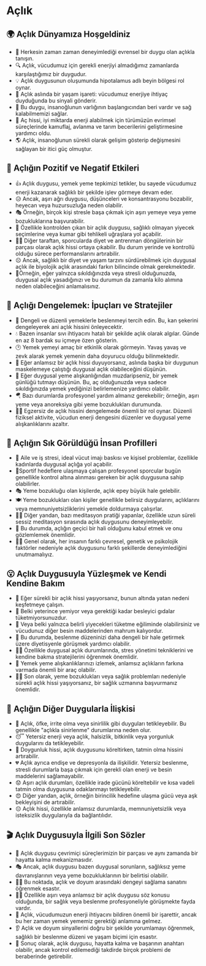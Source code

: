 # Açlık

## 🌍 Açlık Dünyamıza Hoşgeldiniz

* 👋 Herkesin zaman zaman deneyimlediği evrensel bir duygu olan açlıkla tanışın.
* 🔍 Açlık, vücudumuz için gerekli enerjiyi almadığımız zamanlarda karşılaştığımız bir duygudur.
* 💡 Açlık duygusunun oluşumunda hipotalamus adlı beyin bölgesi rol oynar.
* 🎯 Açlık aslında bir yaşam işareti: vücudumuz enerjiye ihtiyaç duyduğunda bu sinyali gönderir.
* 🧭 Bu duygu, insanoğlunun varlığının başlangıcından beri vardır ve sağ kalabilmemizi sağlar.
* 🦾 Aç hissi, iyi miktarda enerji alabilmek için türümüzün evrimsel süreçlerinde kamuflaj, avlanma ve tarım becerilerini geliştirmesine yardımcı oldu.
* 🌎 Açlık, insanoğlunun sürekli olarak gelişim gösterip değişmesini sağlayan bir itici güç olmuştur.

## 💫 Açlığın Pozitif ve Negatif Etkileri

* 👍 Açlık duygusu, yemek yeme tepkimizi tetikler, bu sayede vücudumuz enerji kazanarak sağlıklı bir şekilde işlev görmeye devam eder.
* 😥 Ancak, aşırı ağrı duygusu, düşünceleri ve konsantrasyonu bozabilir, heyecan veya huzursuzluğa neden olabilir.
* 🎭 Örneğin, birçok kişi stresle başa çıkmak için aşırı yemeye veya yeme bozukluklarına başvurabilir.
* 🎲 Özellikle kontrolden çıkan bir açlık duygusu, sağlıklı olmayan yiyecek seçimlerine veya kumar gibi tehlikeli uğraşlara yol açabilir.
* 🏋️‍♀️ Diğer taraftan, sporcularda diyet ve antrenman döngülerinin bir parçası olarak açlık hissi ortaya çıkabilir. Bu durum yerinde ve kontrollü olduğu sürece performanslarını artırabilir.
* ☹️ Ancak, sağlıklı bir diyet ve yaşam tarzını sürdürebilmek için duygusal açlık ile biyolojik açlık arasındaki farkın bilincinde olmak gerekmektedir.
* 🍳Örneğin, eğer yalnızca sıkıldığınızda veya stresli olduğunuzda, duygusal açlık yasadığınızı ve bu durumun da zamanla kilo alımına neden olabileceğini anlamalısınız.

## 🚀 Açlığı Dengelemek: İpuçları ve Stratejiler

* 🥗 Dengeli ve düzenli yemeklerle beslenmeyi tercih edin. Bu, kan şekerini dengeleyerek ani açlık hissini önleyecektir.
* 💧 Bazen insanlar sıvı ihtiyacını hatalı bir şekilde açlık olarak algılar. Günde en az 8 bardak su içmeye özen gösterin.
* 🕑 Yemek yemeyi amaç bir etkinlik olarak görmeyin. Yavaş yavaş ve zevk alarak yemek yemenin daha doyurucu olduğu bilinmektedir.
* 🤔 Eğer anlamsız bir açlık hissi duyuyorsanız, aslında başka bir duygunun maskelemeye çalıştığı duygusal açlık olabileceğini düşünün.
* 📝 Eğer duygusal yeme alışkanlığından muzdaripseniz, bir yemek günlüğü tutmayı düşünün. Bu, aç olduğunuzda veya sadece sıkıldığınızda yemek yediğinizi belirlemenize yardımcı olabilir.
* 🪂 Bazı durumlarda profesyonel yardım almanız gerekebilir; örneğin, aşırı yeme veya anoreksiya gibi yeme bozuklukları durumunda.
* 🚶‍♀️ Egzersiz de açlık hissini dengelemede önemli bir rol oynar. Düzenli fiziksel aktivite, vücudun enerji dengesini düzenler ve duygusal yeme alışkanlıklarını azaltır.

## 🔎 Açlığın Sık Görüldüğü İnsan Profilleri

* 💼 Aile ve iş stresi, ideal vücut imajı baskısı ve kişisel problemlar, özellikle kadınlarda duygusal açlığa yol açabilir.
* 🏅Sportif hedeflere ulaşmaya çalışan profesyonel sporcular bugün genellikle kontrol altına alınması gereken bir açlık duygusuna sahip olabilirler.
* 🎭 Yeme bozukluğu olan kişilerde, açlık epey büyük hale gelebilir.
* 🍽️ Yeme bozuklukları olan kişiler genellikle belirsiz duygularını, açlıklarını veya memnuniyetsizliklerini yemekle doldurmaya çalışırlar.
* 🧘‍♀️ Diğer yandan, bazı meditasyon pratiği yapanlar, özellikle uzun süreli sessiz meditasyon sırasında açlık duygusunu deneyimleyebilir.
* 🧠 Bu durumda, açlığın geçici bir hali olduğunu kabul etmek ve onu gözlemlemek önemlidir.
* 💁‍♂️ Genel olarak, her insanın farklı çevresel, genetik ve psikolojik faktörler nedeniyle açlık duygusunu farklı şekillerde deneyimlediğini unutmamalıyız.

## 😮 Açlık Duygusuyla Yüzleşmek ve Kendi Kendine Bakım

* 🧐 Eğer sürekli bir açlık hissi yaşıyorsanız, bunun altında yatan nedeni keşfetmeye çalışın.
* 🤔 Belki yeterince yemiyor veya gerektiği kadar besleyici gıdalar tüketmiyorsunuzdur.
* 🍝 Veya belki yalnızca belirli yiyecekleri tüketme eğiliminde olabilirsiniz ve vücudunuz diğer besin maddelerinden mahrum kalıyordur.
* 🍎 Bu durumda, beslenme düzeninizi daha dengeli bir hale getirmek üzere diyetisyenle görüşmek yardımcı olabilir.
* 🙅‍♀️ Özellikle duygusal açlık durumlarında, stres yönetimi tekniklerini ve kendine bakma stratejilerini öğrenmek önemlidir.
* 📖 Yemek yeme alışkanlıklarınızı izlemek, anlamsız açlıkların farkına varmada önemli bir araç olabilir.
* 👩‍⚕️ Son olarak, yeme bozuklukları veya sağlık problemları nedeniyle sürekli açlık hissi yaşıyorsanız, bir sağlık uzmanına başvurmanız önemlidir.

## 💓 Açlığın Diğer Duygularla İlişkisi

* 🥩 Açlık, öfke, irrite olma veya sinirlilik gibi duyguları tetikleyebilir. Bu genellikle "açlıkla sinirlenme" durumlarına neden olur.
* 😴 Yetersiz enerji veya açlık, halsizlik, bitkinlik veya yorgunluk duygularını da tetikleyebilir.
* 🍔 Doygunluk hissi, açlık duygusunu köreltirken, tatmin olma hissini artırabilir.
* 💔 Açlık ayrıca endişe ve depresyonla da ilişkilidir. Yetersiz beslenme, stresli durumlarla başa çıkmak için gerekli olan enerji ve besin maddelerini sağlamayabilir.
* 😟 Aşırı açlık durumları, özellikle irade gücünü köreltebilir ve kısa vadeli tatmin olma duygusuna odaklanmayı tetikleyebilir.
* 😍 Diğer yandan, açlık, örneğin birincilik hedefine ulaşma gücü veya aşk bekleyişini de artırabilir.
* 😔 Açlık hissi, özellikle anlamsız durumlarda, memnuniyetsizlik veya isteksizlik duygularıyla da bağlantılıdır.

## 🎬 Açlık Duygusuyla İlgili Son Sözler

* 🔄 Açlık duygusu çevrimiçi süreçlerimizin bir parçası ve aynı zamanda bir hayatta kalma mekanizmasıdır.
* 🎭 Ancak, açlık duygusu bazen duygusal sorunların, sağlıksız yeme davranışlarının veya yeme bozukluklarının bir belirtisi olabilir.
* 🤹‍♀️ Bu noktada, açlık ve doyum arasındaki dengeyi sağlama sanatını öğrenmek esastır.
* 👨‍⚕️ Özellikle aşırı veya anlamsız bir açlık duygusu söz konusu olduğunda, bir sağlık veya beslenme profesyoneliyle görüşmekte fayda vardır.
* 💪 Açlık, vücudumuzun enerji ihtiyacını bildiren önemli bir işarettir, ancak bu her zaman yemek yememiz gerektiği anlamına gelmez.
* 👂 Açlık ve doyum sinyallerini doğru bir şekilde yorumlamayı öğrenmek, sağlıklı bir beslenme düzeni ve yaşam biçimi için esastır.
* 🥇 Sonuç olarak, açlık duygusu, hayatta kalma ve başarının anahtarı olabilir, ancak kontrol edilemediği takdirde birçok problemi de beraberinde getirebilir.
